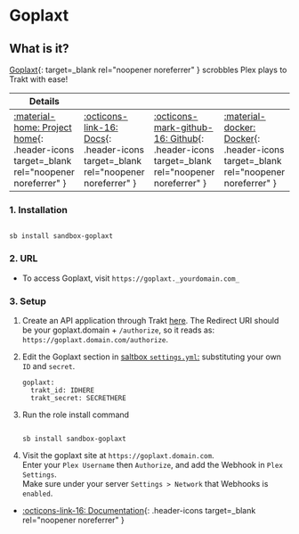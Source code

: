 # Goplaxt

## What is it?

[Goplaxt](https://github.com/XanderStrike/goplaxt){: target=_blank rel="noopener noreferrer" } scrobbles Plex plays to Trakt with ease!

| Details     |             |             |             |
|-------------|-------------|-------------|-------------|
| [:material-home: Project home](https://github.com/XanderStrike/goplaxt){: .header-icons target=_blank rel="noopener noreferrer" } | [:octicons-link-16: Docs](https://github.com/XanderStrike/goplaxt){: .header-icons target=_blank rel="noopener noreferrer" } | [:octicons-mark-github-16: Github](https://github.com/XanderStrike/goplaxt){: .header-icons target=_blank rel="noopener noreferrer" } | [:material-docker: Docker](https://hub.docker.com/r/xanderstrike/goplaxt){: .header-icons target=_blank rel="noopener noreferrer" }|

### 1. Installation

``` shell

sb install sandbox-goplaxt

```

### 2. URL

- To access Goplaxt, visit `https://goplaxt._yourdomain.com_`

### 3. Setup

1. Create an API application through Trakt [here](https://trakt.tv/oauth/applications). The Redirect URI should be your goplaxt.domain + `/authorize`, so it reads as: `https://goplaxt.domain.com/authorize`.

2. Edit the Goplaxt section in [saltbox `settings.yml`:](../settings.md) substituting your own `ID` and `secret`.

    ``` { .yaml }
    goplaxt:
      trakt_id: IDHERE
      trakt_secret: SECRETHERE
    ```

3. Run the role install command

    ``` { .shell }

    sb install sandbox-goplaxt

    ```

4. Visit the goplaxt site at `https://goplaxt.domain.com`. <br />
    Enter your `Plex Username` then `Authorize`, and add the Webhook in `Plex Settings`. <br />
    Make sure under your server `Settings > Network` that Webhooks is `enabled`.

- [:octicons-link-16: Documentation](https://github.com/XanderStrike/goplaxt){: .header-icons target=_blank rel="noopener noreferrer" }
